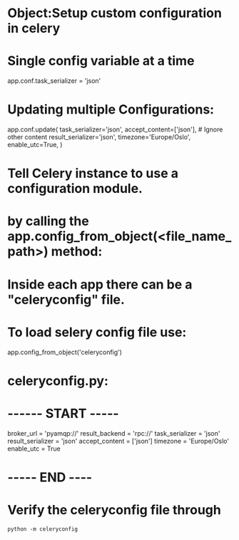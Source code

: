 # Object:Setup custom configuration in celery

# Single config variable at a time

app.conf.task_serializer = 'json'


# Updating multiple Configurations:
app.conf.update(
    task_serializer='json',
    accept_content=['json'],  # Ignore other content
    result_serializer='json',
    timezone='Europe/Oslo',
    enable_utc=True,
)


# Tell Celery instance to use a configuration module. 
# by calling the app.config_from_object(<file_name_path>) method:
# Inside each app there can be a "celeryconfig" file.

# To load selery config file use: 

app.config_from_object('celeryconfig')


# celeryconfig.py:

# ------ START -----
broker_url = 'pyamqp://'
result_backend = 'rpc://'
task_serializer = 'json'
result_serializer = 'json'
accept_content = ['json']
timezone = 'Europe/Oslo'
enable_utc = True

# ----- END ----

# Verify the celeryconfig file through

```
python -m celeryconfig
````